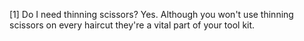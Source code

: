 [1] Do I need thinning scissors?
	Yes. Although you won't use thinning scissors on every haircut they're a vital part of your tool kit.
